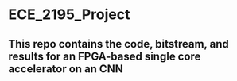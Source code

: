 # ECE_2195_Project
## This repo contains the code, bitstream, and results for an FPGA-based single core accelerator on an CNN